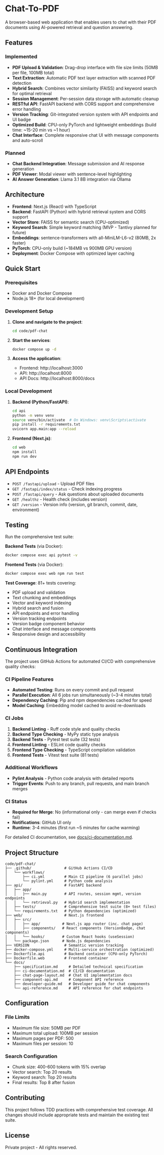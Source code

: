 # Chat-To-PDF

A browser-based web application that enables users to chat with their PDF documents using AI-powered retrieval and question answering.

## Features

### Implemented
- **PDF Upload & Validation**: Drag-drop interface with file size limits (50MB per file, 100MB total)
- **Text Extraction**: Automatic PDF text layer extraction with scanned PDF detection
- **Hybrid Search**: Combines vector similarity (FAISS) and keyword search for optimal retrieval
- **Session Management**: Per-session data storage with automatic cleanup
- **RESTful API**: FastAPI backend with CORS support and comprehensive error handling
- **Version Tracking**: Git-integrated version system with API endpoints and UI badge
- **Optimized Build**: CPU-only PyTorch and lightweight embeddings (build time: ~15-20 min vs ~1 hour)
- **Chat Interface**: Complete responsive chat UI with message components and auto-scroll

### Planned
- **Chat Backend Integration**: Message submission and AI response generation
- **PDF Viewer**: Modal viewer with sentence-level highlighting
- **AI Answer Generation**: Llama 3.1 8B integration via Ollama

## Architecture

- **Frontend**: Next.js (React) with TypeScript
- **Backend**: FastAPI (Python) with hybrid retrieval system and CORS support
- **Vector Store**: FAISS for semantic search (CPU-optimized)
- **Keyword Search**: Simple keyword matching (MVP - Tantivy planned for future)
- **Embeddings**: sentence-transformers with all-MiniLM-L6-v2 (80MB, 2x faster)
- **PyTorch**: CPU-only build (~184MB vs 900MB GPU version)
- **Deployment**: Docker Compose with optimized layer caching

## Quick Start

### Prerequisites
- Docker and Docker Compose
- Node.js 18+ (for local development)

### Development Setup

1. **Clone and navigate to the project**:
   ```bash
   cd code/pdf-chat
   ```

2. **Start the services**:
   ```bash
   docker compose up -d
   ```

3. **Access the application**:
   - Frontend: http://localhost:3000
   - API: http://localhost:8000
   - API Docs: http://localhost:8000/docs

### Local Development

1. **Backend (Python/FastAPI)**:
   ```bash
   cd api
   python -m venv venv
   source venv/bin/activate  # On Windows: venv\Scripts\activate
   pip install -r requirements.txt
   uvicorn app.main:app --reload
   ```

2. **Frontend (Next.js)**:
   ```bash
   cd web
   npm install
   npm run dev
   ```

## API Endpoints

- `POST /fastapi/upload` - Upload PDF files
- `GET /fastapi/index/status` - Check indexing progress
- `POST /fastapi/query` - Ask questions about uploaded documents
- `GET /healthz` - Health check (includes version)
- `GET /version` - Version info (version, git branch, commit, date, environment)

## Testing

Run the comprehensive test suite:

**Backend Tests** (via Docker):
```bash
docker compose exec api pytest -v
```

**Frontend Tests** (via Docker):
```bash
docker compose exec web npm run test
```

**Test Coverage**: 81+ tests covering:
- PDF upload and validation
- Text chunking and embeddings
- Vector and keyword indexing
- Hybrid search and fusion
- API endpoints and error handling
- Version tracking endpoints
- Version badge component behavior
- Chat interface and message components
- Responsive design and accessibility

## Continuous Integration

The project uses GitHub Actions for automated CI/CD with comprehensive quality checks:

### CI Pipeline Features
- **Automated Testing**: Runs on every commit and pull request
- **Parallel Execution**: All 6 jobs run simultaneously (~3-4 minutes total)
- **Dependency Caching**: Pip and npm dependencies cached for speed
- **Model Caching**: Embedding model cached to avoid re-downloads

### CI Jobs
1. **Backend Linting** - Ruff code style and quality checks
2. **Backend Type Checking** - MyPy static type analysis
3. **Backend Tests** - Pytest test suite (32 tests)
4. **Frontend Linting** - ESLint code quality checks
5. **Frontend Type Checking** - TypeScript compilation validation
6. **Frontend Tests** - Vitest test suite (81 tests)

### Additional Workflows
- **Pylint Analysis** - Python code analysis with detailed reports
- **Trigger Events**: Push to any branch, pull requests, and main branch merges

### CI Status
- **Required for Merge**: No (informational only - can merge even if checks fail)
- **Notifications**: GitHub UI only
- **Runtime**: 3-4 minutes (first run ~5 minutes for cache warming)

For detailed CI documentation, see [docs/ci-documentation.md](docs/ci-documentation.md).

## Project Structure

```
code/pdf-chat/
├── .github/               # GitHub Actions CI/CD
│   └── workflows/
│       ├── ci.yml         # Main CI pipeline (6 parallel jobs)
│       └── pylint.yml     # Python code analysis
├── api/                   # FastAPI backend
│   ├── app/
│   │   ├── main.py        # API routes, session mgmt, version endpoints
│   │   └── retrieval.py   # Hybrid search implementation
│   ├── tests/             # Comprehensive test suite (8+ test files)
│   └── requirements.txt   # Python dependencies (optimized)
├── web/                   # Next.js frontend
│   ├── src/
│   │   ├── app/          # Next.js app router (inc. chat page)
│   │   ├── components/   # React components (VersionBadge, chat components)
│   │   └── hooks/        # Custom React hooks (useSession)
│   └── package.json      # Node.js dependencies
├── VERSION                # Semantic version tracking
├── docker-compose.yml     # Multi-service orchestration (optimized)
├── Dockerfile.api         # Backend container (CPU-only PyTorch)
├── Dockerfile.web         # Frontend container
└── docs/
    ├── specification.md     # Detailed technical specification
    ├── ci-documentation.md  # CI/CD documentation
    ├── chat-page-layout.md  # Chat UI implementation docs
    ├── component-api.md     # Component API reference
    ├── developer-guide.md   # Developer guide for chat components
    └── api-reference.md     # API reference for chat endpoints
```

## Configuration

### File Limits
- Maximum file size: 50MB per PDF
- Maximum total upload: 100MB per session
- Maximum pages per PDF: 500
- Maximum files per session: 10

### Search Configuration
- Chunk size: 400-600 tokens with 15% overlap
- Vector search: Top 20 results
- Keyword search: Top 20 results
- Final results: Top 8 after fusion

## Contributing

This project follows TDD practices with comprehensive test coverage. All changes should include appropriate tests and maintain the existing test suite.

## License

Private project - All rights reserved.
